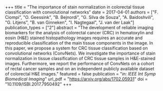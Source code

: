 +++
title = "The importance of stain normalization in colorectal tissue classification with convolutional networks"
date = 2017-04-01
authors = ["F. Ciompi", "O. Geessink", "B. Bejnordi", "G. Silva de Souza", "A. Baidoshvili", "G. Litjens", "B. van Ginneken", "I. Nagtegaal", "J. van der Laak"]
publication_types = ["2"]
abstract = "The development of reliable imaging biomarkers for the analysis of colorectal cancer (CRC) in hematoxylin and eosin (H&E) stained histopathology images requires an accurate and reproducible classification of the main tissue components in the image. In this paper, we propose a system for CRC tissue classification based on convolutional networks (ConvNets). We investigate the importance of stain normalization in tissue classification of CRC tissue samples in H&E-stained images. Furthermore, we report the performance of ConvNets on a cohort of rectal cancer samples and on an independent publicly available dataset of colorectal H&E images."
featured = false
publication = "*in: IEEE Int Symp Biomedical Imaging*"
url_pdf = "https://arxiv.org/abs/1702.05931"
doi = "10.1109/ISBI.2017.7950492"
+++


